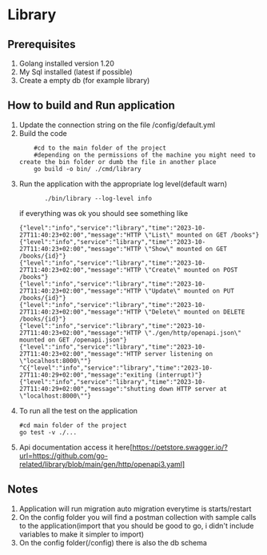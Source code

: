 # Library

## Prerequisites
1. Golang installed version 1.20
2. My Sql installed (latest if possible)
3. Create a empty db (for example library)


## How to build and Run application
1. Update the connection string on the file /config/default.yml 
2. Build the code
    ```Golang 
        #cd to the main folder of the project
        #depending on the permissions of the machine you might need to create the bin folder or dumb the file in another place
        go build -o bin/ ./cmd/library  
   ```
3. Run the application with the appropriate log level(default warn)
    ```code
           ./bin/library --log-level info
    ```
   if everything was ok you should see something like 
   ```code
   {"level":"info","service":"library","time":"2023-10-27T11:40:23+02:00","message":"HTTP \"List\" mounted on GET /books"}
   {"level":"info","service":"library","time":"2023-10-27T11:40:23+02:00","message":"HTTP \"Show\" mounted on GET /books/{id}"}
   {"level":"info","service":"library","time":"2023-10-27T11:40:23+02:00","message":"HTTP \"Create\" mounted on POST /books"}
   {"level":"info","service":"library","time":"2023-10-27T11:40:23+02:00","message":"HTTP \"Update\" mounted on PUT /books/{id}"}
   {"level":"info","service":"library","time":"2023-10-27T11:40:23+02:00","message":"HTTP \"Delete\" mounted on DELETE /books/{id}"}
   {"level":"info","service":"library","time":"2023-10-27T11:40:23+02:00","message":"HTTP \"./gen/http/openapi.json\" mounted on GET /openapi.json"}
   {"level":"info","service":"library","time":"2023-10-27T11:40:23+02:00","message":"HTTP server listening on \"localhost:8000\""}
   ^C{"level":"info","service":"library","time":"2023-10-27T11:40:29+02:00","message":"exiting (interrupt)"}
   {"level":"info","service":"library","time":"2023-10-27T11:40:29+02:00","message":"shutting down HTTP server at \"localhost:8000\""}
   
   ```
4. To run all the test on the application 
   ```code
   #cd main folder of the project
   go test -v ./...
   ```
5. Api documentation 
      access it here[https://petstore.swagger.io/?url=https://github.com/go-related/library/blob/main/gen/http/openapi3.yaml] 
## Notes 
1. Application will run migration auto migration everytime is starts/restart 
2. On the config folder you will find a postman collection with sample calls to the application(import that you should be good to go, i didn't include variables to make it simpler to import)
3. On the config  folder(/config) there is also the db schema
